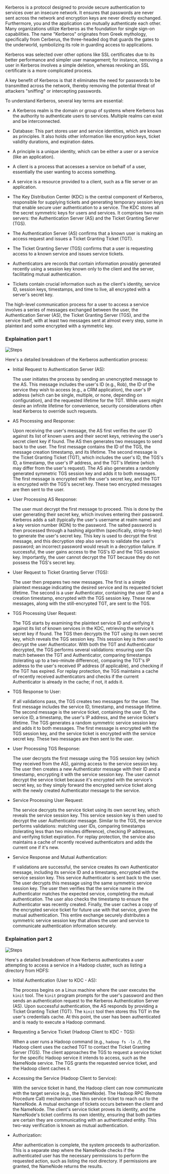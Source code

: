 Kerberos is a protocol designed to provide secure authentication to services over an insecure network. It ensures that passwords are never sent across the network and encryption keys are never directly exchanged. Furthermore, you and the application can mutually authenticate each other. Many organizations utilize Kerberos as the foundation for single sign-on capabilities. The name "Kerberos" originates from Greek mythology, specifically from Cerberus, the three-headed dog that guards the gates to the underworld, symbolizing its role in guarding access to applications.

Kerberos was selected over other options like SSL certificates due to its better performance and simpler user management; for instance, removing a user in Kerberos involves a simple deletion, whereas revoking an SSL certificate is a more complicated process. 

A key benefit of Kerberos is that it eliminates the need for passwords to be transmitted across the network, thereby removing the potential threat of attackers "sniffing" or intercepting passwords.

To understand Kerberos, several key terms are essential:

   - A Kerberos realm is the domain or group of systems where Kerberos has the authority to authenticate users to services. Multiple realms can exist and be interconnected.

   - Database: This part stores user and service identities, which are known as principles. It also holds other information like encryption keys, ticket validity durations, and expiration dates.

   - A principle is a unique identity, which can be either a user or a service (like an application).

   - A client is a process that accesses a service on behalf of a user, essentially the user wanting to access something.

   - A service is a resource provided to a client, such as a file server or an application.

   - The Key Distribution Center (KDC) is the central component of Kerberos, responsible for supplying tickets and generating temporary session keys that enable secure user authentication to a service. The KDC stores all the secret symmetric keys for users and services. It comprises two main servers: the Authentication Server (AS) and the Ticket Granting Server (TGS).

   - The Authentication Server (AS) confirms that a known user is making an access request and issues a Ticket Granting Ticket (TGT).

   - The Ticket Granting Server (TGS) confirms that a user is requesting access to a known service and issues service tickets.

   - Authenticators are records that contain information provably generated recently using a session key known only to the client and the server, facilitating mutual authentication.

   - Tickets contain crucial information such as the client's identity, service ID, session keys, timestamps, and time to live, all encrypted with a server's secret key.

The high-level communication process for a user to access a service involves a series of messages exchanged between the user, the Authentication Server (AS), the Ticket Granting Server (TGS), and the service itself, with at least two messages sent at almost every step, some in plaintext and some encrypted with a symmetric key.



### **Explaination part 1**

![Steps](kerberos.svg)

Here's a detailed breakdown of the Kerberos authentication process:

-  Initial Request to Authentication Server (AS): 

      The user initiates the process by sending an unencrypted message to the AS. This message includes the user's ID (e.g., Rob), the ID of the service they wish to access (e.g., a CRM application), the user's IP address (which can be single, multiple, or none, depending on configuration), and the requested lifetime for the TGT. While users might desire an infinite lifetime for convenience, security considerations often lead Kerberos to override such requests.

-  AS Processing and Response:

      Upon receiving the user's message, the AS first verifies the user ID against its list of known users and their secret keys, retrieving the user's secret client key if found. The AS then generates two messages to send back to the user. The first message contains the ID of the TGS, the message creation timestamp, and its lifetime. The second message is the Ticket Granting Ticket (TGT), which includes the user's ID, the TGS's ID, a timestamp, the user's IP address, and the TGT's lifetime (which may differ from the user's request). The AS also generates a randomly generated symmetric TGS session key and adds it to both messages. The first message is encrypted with the user's secret key, and the TGT is encrypted with the TGS's secret key. These two encrypted messages are then sent to the user.

-  User Processing AS Response: 

      The user must decrypt the first message to proceed. This is done by the user generating their secret key, which involves entering their password. Kerberos adds a salt (typically the user's username at realm name) and a key version number (KDN) to the password. The salted password is then processed through a hashing algorithm (specifically, string-to-key) to generate the user's secret key. This key is used to decrypt the first message, and this decryption step also serves to validate the user's password; an incorrect password would result in a decryption failure. If successful, the user gains access to the TGS's ID and the TGS session key. Importantly, the user cannot decrypt the TGT because they do not possess the TGS's secret key.

-  User Request to Ticket Granting Server (TGS):
 
      The user then prepares two new messages. The first is a simple plaintext message indicating the desired service and its requested ticket lifetime. The second is a user Authenticator, containing the user ID and a creation timestamp, encrypted with the TGS session key. These new messages, along with the still-encrypted TGT, are sent to the TGS.

-  TGS Processing User Request:
 
      The TGS starts by examining the plaintext service ID and verifying it against its list of known services in the KDC, retrieving the service's secret key if found. The TGS then decrypts the TGT using its own secret key, which reveals the TGS session key. This session key is then used to decrypt the user Authenticator. With both the TGT and Authenticator decrypted, the TGS performs several validations: ensuring user IDs match between the TGT and Authenticator, comparing timestamps (tolerating up to a two-minute difference), comparing the TGT's IP address to the user's received IP address (if applicable), and checking if the TGT has expired. For replay protection, the TGS maintains a cache of recently received authenticators and checks if the current Authenticator is already in the cache; if not, it adds it.

-  TGS Response to User: 

      If all validations pass, the TGS creates two messages for the user. The first message includes the service ID, timestamp, and message lifetime. The second message is the service ticket, containing the user ID, the service ID, a timestamp, the user's IP address, and the service ticket's lifetime. The TGS generates a random symmetric service session key and adds it to both messages. The first message is encrypted with the TGS session key, and the service ticket is encrypted with the service secret key. These two messages are then sent to the user.

-  User Processing TGS Response: 

      The user decrypts the first message using the TGS session key (which they received from the AS), gaining access to the service session key. The user then creates a new Authenticator message with their ID and a timestamp, encrypting it with the service session key. The user cannot decrypt the service ticket because it's encrypted with the service's secret key, so they simply forward the encrypted service ticket along with the newly created Authenticator message to the service.

-  Service Processing User Request: 

      The service decrypts the service ticket using its own secret key, which reveals the service session key. This service session key is then used to decrypt the user Authenticator message. Similar to the TGS, the service performs validations: matching user IDs, comparing timestamps (tolerating less than two minutes difference), checking IP addresses, and verifying ticket expiration. For replay protection, the service also maintains a cache of recently received authenticators and adds the current one if it's new.

-  Service Response and Mutual Authentication:

      If validations are successful, the service creates its own Authenticator message, including its service ID and a timestamp, encrypted with the service session key. This service Authenticator is sent back to the user. The user decrypts this message using the same symmetric service session key. The user then verifies that the service name in the Authenticator matches the expected service, completing the mutual authentication. The user also checks the timestamp to ensure the Authenticator was recently created. Finally, the user caches a copy of the encrypted service ticket for future use with that service, given the mutual authentication. This entire exchange securely distributes a symmetric service session key that allows the user and service to communicate authentication information securely.


### **Explaination part 2**

![Steps](kerberos.svg)

Here's a detailed breakdown of how Kerberos authenticates a user attempting to access a service in a Hadoop cluster, such as listing a directory from HDFS:

-  Initial Authentication (User to KDC - AS):

      The process begins on a Linux machine where the user executes the `kinit` tool. The `kinit` program prompts for the user's password and then sends an authentication request to the Kerberos Authentication Server (AS). Upon successful authentication, the AS responds by providing a Ticket Granting Ticket (TGT). The `kinit` tool then stores this TGT in the user's credentials cache. At this point, the user has been authenticated and is ready to execute a Hadoop command.

-  Requesting a Service Ticket (Hadoop Client to KDC - TGS): 

      When a user runs a Hadoop command (e.g., `hadoop fs -ls /`), the Hadoop client uses the cached TGT to contact the Ticket Granting Server (TGS). The client approaches the TGS to request a service ticket for the specific Hadoop service it intends to access, such as the NameNode service. The TGS grants the requested service ticket, and the Hadoop client caches it.

-  Accessing the Service (Hadoop Client to Service): 

      With the service ticket in hand, the Hadoop client can now communicate with the target service (e.g., the NameNode). The Hadoop RPC (Remote Procedure Call) mechanism uses this service ticket to reach out to the NameNode. A mutual exchange of tickets occurs between the client and the NameNode. The client's service ticket proves its identity, and the NameNode's ticket confirms its own identity, ensuring that both parties are certain they are communicating with an authenticated entity. This two-way verification is known as mutual authentication.

-  Authorization: 

      After authentication is complete, the system proceeds to authorization. This is a separate step where the NameNode checks if the authenticated user has the necessary permissions to perform the requested action, such as listing the root directory. If permissions are granted, the NameNode returns the results.

